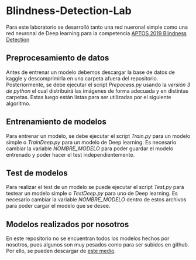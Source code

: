 # Blindness-Detection-Lab

Para este laboratorio se desarrolló tanto una red nueronal simple como una red neuronal de Deep learning para 
la competencia [APTOS 2019 Blindness Detection](https://www.kaggle.com/c/aptos2019-blindness-detection/discussion)

## Preprocesamiento de datos 
Antes de entrenar un modelo debemos descargar la base de datos de kaggle y descomprimirla en una carpeta afuera del repositorio. 
Posteriormente, se debe ejecutar el script *Prepocess.py* usando la *versión 3 de python* el cual distribuirá las imágenes de forma adecuada y en distintas carpetas. Estas luego están listas para ser utilizadas por el siguiente algoritmo. 

## Entrenamiento de modelos
Para entrenar un modelo, se debe ejecutar el script *Train.py* para un modelo simple o *TrainDeep.py* para un modelo de Deep learning. 
Es necesario cambiar la variable *NOMBRE_MODELO* para poder guardar el modelo entrenado y poder hacer el test independientemente. 

## Test de modelos
Para realizar el test de un modelo se puede ejecutar el script *Test.py* para testear un modelo simple o *TestDeep.py* para 
uno de Deep learning. Es necesario cambiar la variable *NOMBRE_MODELO* dentro de estos archivos para poder cargar el modelo que se desee.

## Modelos realizados por nosotros
En este repositorio no se encuentran todos los modelos hechos por nosotros, pues algunos son muy pesados como para ser subidos en github. Por ello, se pueden descargar de [este medio](https://drive.google.com/drive/folders/1aTbxeU3_qV5qujcTgDbVM07FrjNLfe5-?usp=sharing).
